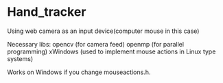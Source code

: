 Hand_tracker
==========

Using web camera as an input device(computer mouse in this case)

Necessary libs: opencv (for camera feed)
                openmp (for parallel programming)
                xWindows (used to implement mouse actions in Linux type systems)
                

Works on Windows if you change mouseactions.h.
